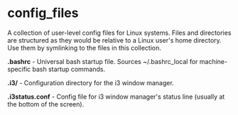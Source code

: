 config_files
============
A collection of user-level config files for Linux systems. Files and directories are structured as they would be relative to a Linux user's home directory. Use them by symlinking to the files in this collection.


**.bashrc** - Universal bash startup file. Sources ~/.bashrc_local for machine-specific bash startup commands.

**.i3/** - Configuration directory for the i3 window manager.

**.i3status.conf** - Config file for i3 window manager's status line (usually at the bottom of the screen).
